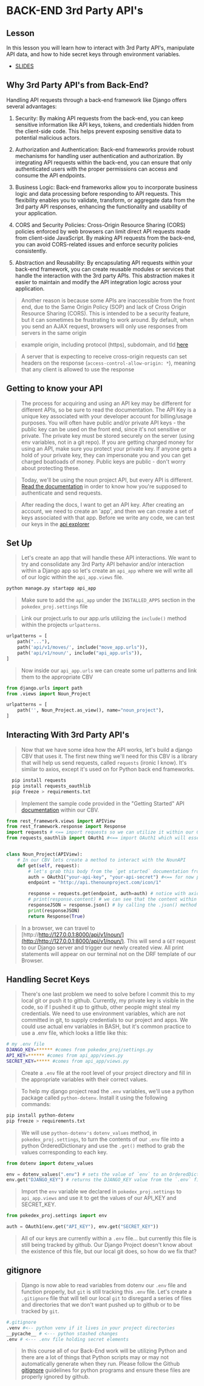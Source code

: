 # BACK-END 3rd Party API's

## Lesson

In this lesson you will learn how to interact with 3rd Party API's, manipulate API data, and how to hide secret keys through environment variables.

- [SLIDES](https://docs.google.com/presentation/d/1zZ9CNmXdtCCYQWiiqNUnwcnqhIUGetn9HrDHZDhz31Q/edit?usp=drive_link)

## Why 3rd Party API's from Back-End?

Handling API requests through a back-end framework like Django offers several advantages:

1. Security: By making API requests from the back-end, you can keep sensitive information like API keys, tokens, and credentials hidden from the client-side code. This helps prevent exposing sensitive data to potential malicious actors.

2. Authorization and Authentication: Back-end frameworks provide robust mechanisms for handling user authentication and authorization. By integrating API requests within the back-end, you can ensure that only authenticated users with the proper permissions can access and consume the API endpoints.

3. Business Logic: Back-end frameworks allow you to incorporate business logic and data processing before responding to API requests. This flexibility enables you to validate, transform, or aggregate data from the 3rd party API responses, enhancing the functionality and usability of your application.

4. CORS and Security Policies: Cross-Origin Resource Sharing (CORS) policies enforced by web browsers can limit direct API requests made from client-side JavaScript. By making API requests from the back-end, you can avoid CORS-related issues and enforce security policies consistently.

5. Abstraction and Reusability: By encapsulating API requests within your back-end framework, you can create reusable modules or services that handle the interaction with the 3rd party APIs. This abstraction makes it easier to maintain and modify the API integration logic across your application.

> Another reason is because some APIs are inaccessible from the front end, due to the Same Origin Policy (SOP) and lack of Cross Origin Resource Sharing (CORS). This is intended to be a security feature, but it can sometimes be frustrating to work around. By default, when you send an AJAX request, browsers will only use responses from servers in the same origin

> example origin, including protocol (https), subdomain, and tld [here](https://developer.mozilla.org/)

> A server that is expecting to receive cross-origin requests can set headers on the response (`access-control-allow-origin: *`), meaning that any client is allowed to use the response

## Getting to know your API

> The process for acquiring and using an API key may be different for different APIs, so be sure to read the documentation. The API Key is a unique key associated with your developer account for billing/usage purposes. You will often have public and/or private API keys - the public key can be used on the front end, since it's not sensitive or private. The private key must be stored securely on the server (using env variables, not in a git repo). If you are getting charged money for using an API, make sure you protect your private key. If anyone gets a hold of your private key, they can impersonate you and you can get charged boatloads of money. Public keys are public - don't worry about protecting these.

> Today, we'll be using the noun project API, but every API is different. [Read the documentation](http://api.thenounproject.com/getting_started.html) in order to know how you're supposed to authenticate and send requests.

> After reading the docs, I want to get an API key. After creating an account, we need to create an 'app', and then we can create a set of keys associated with that app. Before we write any code, we can test our keys in the [api explorer](https://api.thenounproject.com/explorer)

## Set Up

> Let's create an app that will handle these API interactions. We want to try and consolidate any 3rd Party API behavior and/or interaction within a Django app so let's create an `api_app` where we will write all of our logic within the `api_app.views` file.

```bash
python manage.py startapp api_app
```

> Make sure to add the `api_app` under the `INSTALLED_APPS` section in the `pokedex_proj.settings` file

> Link our project.urls to our app.urls utilizing the `include()` method within the projects `urlpatterns`.

```python
urlpatterns = [
    path("..."),
    path('api/v1/moves/', include("move_app.urls")),
    path('api/v1/noun/', include("api_app.urls")),
]
```

> Now inside our `api_app.urls` we can create some url patterns and link them to the appropriate CBV

```python
from django.urls import path
from .views import Noun_Project

urlpatterns = [
    path('', Noun_Project.as_view(), name="noun_project"),
]
```

## Interacting With 3rd Party API's

> Now that we have some idea how the API works, let's build a django CBV that uses it. The first new thing we'll need for this CBV is a library that will help us send requests, called `requests` (ironic I know). It's similar to axios, except it's used on for Python back end frameworks.

```bash
  pip install requests
  pip install requests_oauthlib
  pip freeze > requirements.txt
```

> Implement the sample code provided in the "Getting Started" API [documentation](https://api.thenounproject.com/getting_started.html#sample-code) within our CBV.

```python
from rest_framework.views import APIView
from rest_framework.response import Response
import requests # <== import requests so we can utilize it within our CBV to make API calls
from requests_oauthlib import OAuth1 #<== import OAuth1 which will essentially authenticate our keys when we send a request


class Noun_Project(APIView):
    # In our CBV lets create a method to interact with the NounAPI
    def get(self, request):
        # let's grab this body from the `get started` documentation from the NounAPI 
        auth = OAuth1("your-api-key", "your-api-secret") #<== for now place your corresponding keys here
        endpoint = "http://api.thenounproject.com/icon/1"

        response = requests.get(endpoint, auth=auth) # notice with axios we had to wait for the promise to be completed, with requests it know to pause the program and wait until it receives a response
        # print(response.content) # we can see that the content within this response comes back as a binary string lets fix that
        responseJSON = response.json() # by calling the .json() method we are turning this request into a Python Dictionary that we can manipulate
        print(responseJSON)
        return Response(True)
```

> In a browser, we can travel to [http://http://127.0.0.1:8000/api/v1/noun/](http://http://127.0.0.1:8000/api/v1/noun/). This will send a `GET` request to our Django server and trigger our newly created view. All print statements will appear on our terminal not on the DRF template of our Browser.

## Handling Secret Keys

> There's one last problem we need to solve before I commit this to my local git or push it to github. Currently, my private key is visible in the code, so if I pushed it up to github, other people might steal my credentials. We need to use environment variables, which are not committed in git, to supply credentials to our project and apps. We could use actual env variables in BASH, but it's common practice to use a .env file, which looks a little like this:

```bash
# my .env file
DJANGO_KEY=****** #comes from pokedex_proj/settings.py
API_KEY=****** #comes from api_app/views.py
SECRET_KEY=***** #comes from api_app/views.py
```

> Create a `.env` file at the root level of your project directory and fill in the appropriate variables with their correct values.

> To help my django project read the `.env` variables, we'll use a python package called `python-dotenv`. Install it using the following commands:

```bash
pip install python-dotenv
pip freeze > requirements.txt
```

> We will use `python-dotenv's` `dotenv_values` method, in `pokedex_proj.settings`, to turn the contents of our `.env` file into a python OrderedDictionary and use the `.get()` method to grab the values corresponding to each key.

```python
from dotenv import dotenv_values

env = dotenv_values(".env") # sets the value of `env` to an OrderedDictionary
env.get("DJANGO_KEY") # returns the DJANGO_KEY value from the `.env` file
```

> Import the `env` variable we declared in `pokedex_proj.settings` to `api_app.views` and use it to get the values of our API_KEY and SECRET_KEY.

```python
from pokedex_proj.settings import env

auth = OAuth1(env.get("API_KEY"), env.get("SECRET_KEY"))
```

> All of our keys are currently within a `.env` file... but currently this file is still being tracked by github. Our Django Project doesn't know about the existence of this file, but our local git does, so how do we fix that?

## gitignore

> Django is now able to read variables from dotenv our `.env` file and function properly, but `git` is still tracking this `.env` file. Let's create a `.gitignore` file that will tell our local `git` to disregard a series of files and directories that we don't want pushed up to github or to be tracked by `git`.

```bash
#.gitignore
.venv #<-- python venv if it lives in your project directories
__pycache__ # <--- python stashed changes 
.env # <--- .env file holding secret elements
```

> In this course all of our Back-End work will be utilizing Python and there are a lot of things that Python scripts may or may not automatically generate when they run. Please follow the Github [gitignore](https://github.com/github/gitignore/blob/main/Python.gitignore) guidelines for python programs and ensure these files are properly ignored by github.
